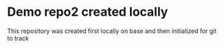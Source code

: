 # Demo repo2 created locally

This repository was created first locally on base and then initialized for git to track
